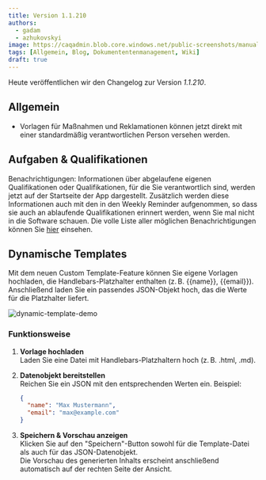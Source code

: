 ```yaml
---
title: Version 1.1.210
authors:
  - gadam
  - azhukovskyi
image: https://caqadmin.blob.core.windows.net/public-screenshots/manual-screenshots/ai-release-notes.png
tags: [Allgemein, Blog, Dokumententenmanagement, Wiki]
draft: true
---
```


Heute veröffentlichen wir den Changelog zur Version _1.1.210_.

<!--truncate-->

## Allgemein

- Vorlagen für Maßnahmen und Reklamationen können jetzt direkt mit einer standardmäßig verantwortlichen Person versehen werden.

## Aufgaben & Qualifikationen

Benachrichtigungen: Informationen über abgelaufene eigenen Qualifikationen oder Qualifikationen, für die Sie verantwortlich sind, werden jetzt auf der Startseite der App dargestellt.
Zusätzlich werden diese Informationen auch mit den in den Weekly Reminder aufgenommen, so dass sie auch an ablaufende Qualifikationen erinnert werden, wenn Sie mal nicht in die Software schauen.
Die volle Liste aller möglichen Benachrichtigungen können Sie [hier](/docs/benachrichtigungen) einsehen.

## Dynamische Templates

Mit dem neuen Custom Template-Feature können Sie eigene Vorlagen hochladen, die Handlebars-Platzhalter enthalten (z. B. \{\{name\}\}, \{\{email\}\}). Anschließend laden Sie ein passendes JSON-Objekt hoch, das die Werte für die Platzhalter liefert.

![dynamic-template-demo](https://caqadmin.blob.core.windows.net/public-screenshots/manual-screenshots/dynamic-template-demo.gif)

### Funktionsweise

1. **Vorlage hochladen**  
   Laden Sie eine Datei mit Handlebars-Platzhaltern hoch (z. B. .html, .md).

2. **Datenobjekt bereitstellen**  
   Reichen Sie ein JSON mit den entsprechenden Werten ein. Beispiel:

   ```json
   {
     "name": "Max Mustermann",
     "email": "max@example.com"
   }
   ```

3. **Speichern & Vorschau anzeigen**  
   Klicken Sie auf den "Speichern"-Button sowohl für die Template-Datei als auch für das JSON-Datenobjekt.  
   Die Vorschau des generierten Inhalts erscheint anschließend automatisch auf der rechten Seite der Ansicht.
